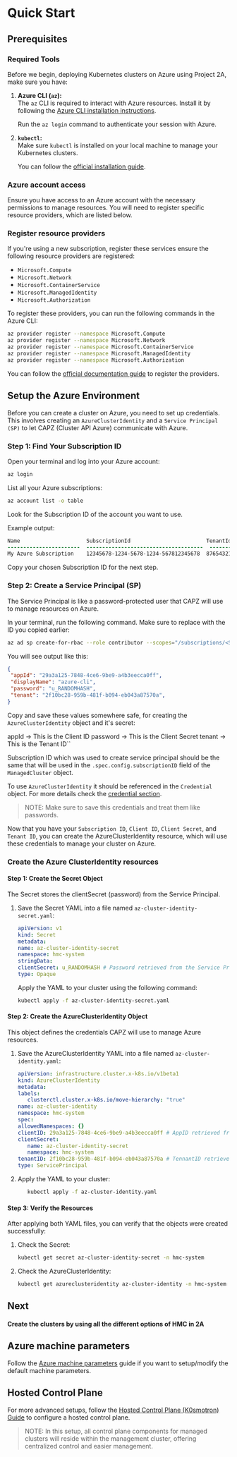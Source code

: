 # Quick Start

## Prerequisites

### Required Tools

Before we begin, deploying Kubernetes clusters on Azure using Project 2A, make sure you have:

1. **Azure CLI (`az`):**  
   The `az` CLI is required to interact with Azure resources. Install it by
   following the
   [Azure CLI installation instructions](https://learn.microsoft.com/en-us/cli/azure/install-azure-cli).

    Run the `az login` command to authenticate your session with Azure.

1. **`kubectl`:**  
   Make sure `kubectl` is installed on your local machine to manage your
   Kubernetes clusters.

    You can follow the
    [official installation guide](https://kubernetes.io/docs/tasks/tools/install-kubectl/).

### Azure account access

Ensure you have access to an Azure account with the necessary permissions to
manage resources. You will need to register specific resource providers, which are listed below.

### Register resource providers

If you're using a new subscription, register these services
ensure the following resource providers are registered:

- `Microsoft.Compute`
- `Microsoft.Network`
- `Microsoft.ContainerService`
- `Microsoft.ManagedIdentity`
- `Microsoft.Authorization`

To register these providers, you can run the following commands in the Azure CLI:

```bash
az provider register --namespace Microsoft.Compute
az provider register --namespace Microsoft.Network
az provider register --namespace Microsoft.ContainerService
az provider register --namespace Microsoft.ManagedIdentity
az provider register --namespace Microsoft.Authorization
```

You can follow the [official documentation guide](https://learn.microsoft.com/en-us/azure/azure-resource-manager/management/resource-providers-and-types)
to register the providers.

## Setup the Azure Environment

Before you can create a cluster on Azure, you need to set up credentials.
This involves creating an `AzureClusterIdentity` and a `Service Principal (SP)`
to let CAPZ (Cluster API Azure) communicate with Azure.

### Step 1: Find Your Subscription ID

Open your terminal and log into your Azure account:

```bash
az login
```

List all your Azure subscriptions:

```bash
az account list -o table
```

Look for the Subscription ID of the account you want to use.

Example output:

```diff
Name                     SubscriptionId                        TenantId
-----------------------  -------------------------------------  --------------------------------
My Azure Subscription    12345678-1234-5678-1234-567812345678  87654321-4321-8765-4321-876543214321
```

Copy your chosen Subscription ID for the next step.

### Step 2: Create a Service Principal (SP)

The Service Principal is like a password-protected user that CAPZ will use to manage resources on Azure.

In your terminal, run the following command. Make sure to replace <Subscription ID> with the ID you copied earlier:

```bash
az ad sp create-for-rbac --role contributor --scopes="/subscriptions/<Subscription ID>"
```

You will see output like this:

```json
{
 "appId": "29a3a125-7848-4ce6-9be9-a4b3eecca0ff",
 "displayName": "azure-cli",
 "password": "u_RANDOMHASH",
 "tenant": "2f10bc28-959b-481f-b094-eb043a87570a",
}
```

Copy and save these values somewhere safe, for creating
the `AzureClusterIdentity` object and it's secret:

appId → This is the Client ID
password → This is the Client Secret
tenant → This is the Tenant ID``

Subscription ID which was used to create service principal should be the
same that will be used in the `.spec.config.subscriptionID` field of the
`ManagedCluster` object.

To use `AzureClusterIdentity` it should be referenced in the `Credential`
object. For more details check the [credential section](../credential/main.md).

> NOTE:
> Make sure to save this credentials and treat them like passwords.

Now that you have your `Subscription ID`, `Client ID`, `Client Secret`,
and `Tenant ID`, you can create the AzureClusterIdentity resource,
which will use these credentials to manage your cluster on Azure.

### Create the Azure ClusterIdentity resources

#### Step 1: Create the Secret Object

The Secret stores the clientSecret (password) from the Service Principal.

1. Save the Secret YAML into a file named `az-cluster-identity-secret.yaml`:

   ```yaml
   apiVersion: v1
   kind: Secret
   metadata:
   name: az-cluster-identity-secret
   namespace: hmc-system
   stringData:
   clientSecret: u_RANDOMHASH # Password retrieved from the Service Principal
   type: Opaque
   ```

   Apply the YAML to your cluster using the following command:

   ```bash
   kubectl apply -f az-cluster-identity-secret.yaml
   ```

#### Step 2: Create the AzureClusterIdentity Object

This object defines the credentials CAPZ will use to manage Azure resources.

1. Save the AzureClusterIdentity YAML into a file named `az-cluster-identity.yaml`:

   ```yaml
   apiVersion: infrastructure.cluster.x-k8s.io/v1beta1
   kind: AzureClusterIdentity
   metadata:
   labels:
      clusterctl.cluster.x-k8s.io/move-hierarchy: "true"
   name: az-cluster-identity
   namespace: hmc-system
   spec:
   allowedNamespaces: {}
   clientID: 29a3a125-7848-4ce6-9be9-a4b3eecca0ff # AppID retrieved from the Service Principal
   clientSecret:
      name: az-cluster-identity-secret
      namespace: hmc-system
   tenantID: 2f10bc28-959b-481f-b094-eb043a87570a # TennantID retrieved from the Service Principal
   type: ServicePrincipal
   ```

1. Apply the YAML to your cluster:

   ```bash
      kubectl apply -f az-cluster-identity.yaml
   ```

#### Step 3: Verify the Resources

After applying both YAML files, you can verify that the objects were created successfully:

1. Check the Secret:

   ```bash
   kubectl get secret az-cluster-identity-secret -n hmc-system
   ```

1. Check the AzureClusterIdentity:

   ```bash
   kubectl get azureclusteridentity az-cluster-identity -n hmc-system
   ```

## Next

#### Create the clusters by using all the different options of HMC in 2A

## Azure machine parameters

Follow the [Azure machine parameters](./machine-parameters.md) guide if you want
to setup/modify the default machine parameters.

## Hosted Control Plane

For more advanced setups, follow the
[Hosted Control Plane (K0smotron) Guide](./hosted-control-plane.md) to
configure a hosted control plane.  
> NOTE:
> In this setup, all control plane components for managed clusters will
> reside within the management cluster, offering centralized control and easier management.

